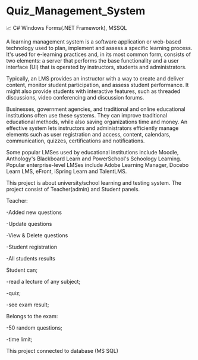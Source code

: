 # Quiz_Management_System
📈 C# Windows Forms(.NET Framework), MSSQL

A learning management system is a software application or web-based technology used to plan, implement and assess a specific learning process. It's used for e-learning practices and, in its most common form, consists of two elements: a server that performs the base functionality and a user interface (UI) that is operated by instructors, students and administrators.

Typically, an LMS provides an instructor with a way to create and deliver content, monitor student participation, and assess student performance. It might also provide students with interactive features, such as threaded discussions, video conferencing and discussion forums.

Businesses, government agencies, and traditional and online educational institutions often use these systems. They can improve traditional educational methods, while also saving organizations time and money. An effective system lets instructors and administrators efficiently manage elements such as user registration and access, content, calendars, communication, quizzes, certifications and notifications.

Some popular LMSes used by educational institutions include Moodle, Anthology's Blackboard Learn and PowerSchool's Schoology Learning. Popular enterprise-level LMSes include Adobe Learning Manager, Docebo Learn LMS, eFront, iSpring Learn and TalentLMS.



This project is about university/school learning and testing system. The project consist of Teacher(admin) and Student panels.

Teacher:

-Added new questions

-Update questions

-View & Delete questions

-Student registration

-All students results




Student can;

-read a lecture of any subject;

-quiz;

-see exam result;




Belongs to the exam:

-50 random questions;

-time limit;




This project connected to database (MS SQL)
